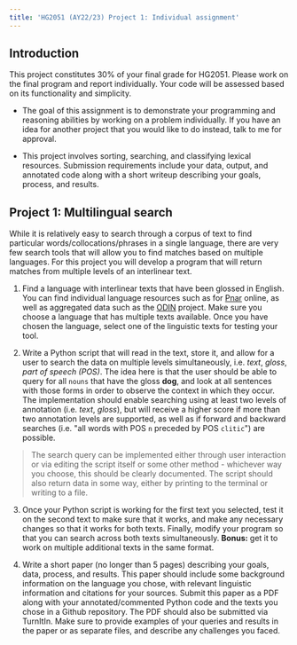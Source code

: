 ```yaml
---
title: 'HG2051 (AY22/23) Project 1: Individual assignment'
---
```


##   Introduction

This project constitutes 30% of your final grade for HG2051. Please work on the
final program and report individually. Your code will be assessed based on its
functionality and simplicity.

- The goal of this assignment is to demonstrate your programming and reasoning
abilities by working on a problem individually. If you have an idea for another
project that you would like to do instead, talk to me for approval.

- This project involves sorting, searching, and classifying lexical resources.
Submission requirements include your data, output, and annotated code along
with a short writeup describing your goals, process, and results.

## Project 1: Multilingual search

While it is relatively easy to search through a corpus of text to find
particular words/collocations/phrases in a single language, there are very few
search tools that will allow you to find matches based on multiple languages.
For this project you will develop a program that will return matches from
multiple levels of an interlinear text.

1. Find a language with interlinear texts that have been glossed in
English. You can find individual language resources such as for [Pnar](https://researchdata.ntu.edu.sg/file.xhtml?fileId=263&version=1.1)
online, as well as aggregated data such as the [ODIN](https://depts.washington.edu/uwcl/odin/)
project. Make sure you choose a language that has multiple texts available.
Once you have chosen the language, select one of the linguistic texts for
testing your tool.

2. Write a Python script that will read in the text, store it, and
allow for a user to search the data on multiple levels simultaneously, i.e.
*text*, *gloss*, *part of speech (POS)*. The idea here is that the user should
be able to query for all `nouns` that have the gloss **dog**, and look at all
sentences with those forms in order to observe the context in which they occur.
The implementation should enable searching using at least two levels of
annotation (i.e. *text*, *gloss*), but will receive a higher score if more than
two annotation levels are supported, as well as if forward and backward
searches (i.e. "all words with POS `n` preceded by POS `clitic`") are possible.

> The search query can be implemented either through user interaction or via
editing the script itself or some other method - whichever way you choose, this
should be clearly documented. The script should also return data in some way,
either by printing to the terminal or writing to a file.

3. Once your Python script is working for the first text you selected,
test it on the second text to make sure that it works, and make any necessary
changes so that it works for both texts. Finally, modify your program so that
you can search across both texts simultaneously. **Bonus:** get it to work on
multiple additional texts in the same format.

4. Write a short paper (no longer than 5 pages) describing your goals,
data, process, and results. This paper should include some background
information on the language you chose, with relevant linguistic information and
citations for your sources. Submit this paper as a PDF along with your
annotated/commented Python code and the texts you chose in a Github repository.
The PDF should also be submitted via TurnItIn. Make sure to provide examples of
your queries and results in the paper or as separate files, and describe any
challenges you faced.
